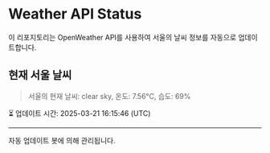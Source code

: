 
# Weather API Status

이 리포지토리는 OpenWeather API를 사용하여 서울의 날씨 정보를 자동으로 업데이트합니다.

## 현재 서울 날씨
> 서울의 현재 날씨: clear sky, 온도: 7.56°C, 습도: 69%

⏳ 업데이트 시간: 2025-03-21 16:15:46 (UTC)

---
자동 업데이트 봇에 의해 관리됩니다.
